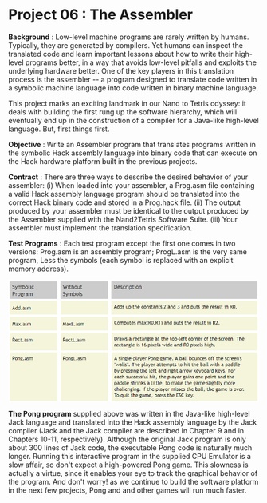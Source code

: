# Project 06 : The Assembler

**Background** :
Low-level machine programs are rarely written by humans. Typically, they are generated by compilers. Yet humans can inspect the translated code and learn important lessons about how to write their high-level programs better, in a way that avoids low-level pitfalls and exploits the underlying hardware better. One of the key players in this translation process is the assembler -- a program designed to translate code written in a symbolic machine language into code written in binary machine language.

This project marks an exciting landmark in our Nand to Tetris odyssey: it deals with building the first rung up the software hierarchy, which will eventually end up in the construction of a compiler for a Java-like high-level language. But, first things first.

**Objective** :
Write an Assembler program that translates programs written in the symbolic Hack assembly language into binary code that can execute on the Hack hardware platform built in the previous projects.

**Contract** :
There are three ways to describe the desired behavior of your assembler: (i) When loaded into your assembler, a Prog.asm file containing a valid Hack assembly language program should be translated into the correct Hack binary code and stored in a Prog.hack file. (ii) The output produced by your assembler must be identical to the output produced by the Assembler supplied with the Nand2Tetris Software Suite. (iii) Your assembler must implement the translation specification.


**Test Programs** :
Each test program except the first one comes in two versions: Prog.asm is an assembly program; ProgL.asm is the very same program, Less the symbols (each symbol is replaced with an explicit memory address).

![chip](chip.PNG)


**The Pong program** supplied above was written in the Java-like high-level Jack language and translated into the Hack assembly language by the Jack compiler (Jack and the Jack compiler are described in Chapter 9 and in Chapters 10-11, respectively). Although the original Jack program is only about 300 lines of Jack code, the executable Pong code is naturally much longer. Running this interactive program in the supplied CPU Emulator is a slow affair, so don't expect a high-powered Pong game. This slowness is actually a virtue, since it enables your eye to track the graphical behavior of the program. And don't worry! as we continue to build the software platform in the next few projects, Pong and and other games will run much faster.

